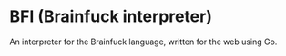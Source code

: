 # BFI (Brainfuck interpreter)

An interpreter for the Brainfuck language, written for the web using Go.
